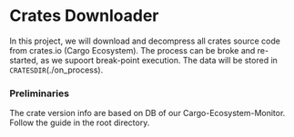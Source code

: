 # Crates Downloader

In this project, we will download and decompress all crates source code from crates.io (Cargo Ecosystem). The process can be broke and re-started, as we supoort break-point execution. The data will be stored in `CRATESDIR`(./on_process). 


### Preliminaries

The crate version info are based on DB of our Cargo-Ecosystem-Monitor. Follow the guide in the root directory.

